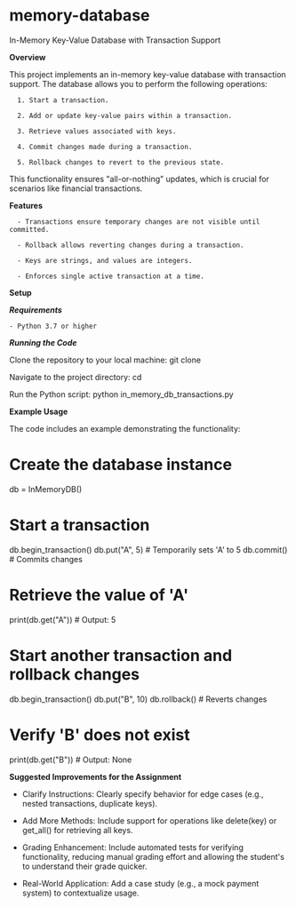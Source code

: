 # memory-database
In-Memory Key-Value Database with Transaction Support

**Overview**

This project implements an in-memory key-value database with transaction support. The database allows you to perform the following operations:

      1. Start a transaction.

      2. Add or update key-value pairs within a transaction.

      3. Retrieve values associated with keys.

      4. Commit changes made during a transaction.

      5. Rollback changes to revert to the previous state.

This functionality ensures "all-or-nothing" updates, which is crucial for scenarios like financial transactions.

**Features**

      - Transactions ensure temporary changes are not visible until committed.

      - Rollback allows reverting changes during a transaction.

      - Keys are strings, and values are integers.

      - Enforces single active transaction at a time.

**Setup**

_**Requirements**_

    - Python 3.7 or higher

_**Running the Code**_

Clone the repository to your local machine: git clone <repository-url>

Navigate to the project directory: cd <project-directory>

Run the Python script: python in_memory_db_transactions.py

**Example Usage**

The code includes an example demonstrating the functionality:

# Create the database instance
db = InMemoryDB()

# Start a transaction
db.begin_transaction()
db.put("A", 5)  # Temporarily sets 'A' to 5
db.commit()      # Commits changes

# Retrieve the value of 'A'
print(db.get("A"))  # Output: 5

# Start another transaction and rollback changes
db.begin_transaction()
db.put("B", 10)
db.rollback()    # Reverts changes

# Verify 'B' does not exist
print(db.get("B"))  # Output: None

**Suggested Improvements for the Assignment**

  - Clarify Instructions: Clearly specify behavior for edge cases (e.g., nested transactions, duplicate keys).

  - Add More Methods: Include support for operations like delete(key) or get_all() for retrieving all keys.

  - Grading Enhancement: Include automated tests for verifying functionality, reducing manual grading effort and allowing the student's to understand their grade quicker. 

  - Real-World Application: Add a case study (e.g., a mock payment system) to contextualize usage.

